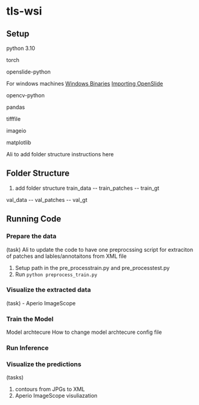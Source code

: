 # tls-wsi

## Setup

python 3.10

torch

openslide-python

For windows machines
[Windows Binaries](https://openslide.org/download/#windows-binaries)
[Importing OpenSlide](https://openslide.org/api/python/#basic-usage)

opencv-python

pandas

tifffile

imageio

matplotlib

Ali to add folder structure instructions here

## Folder Structure

1. add folder structure 
train_data
-- train_patches
-- train_gt

val_data
-- val_patches
-- val_gt

## Running Code

### Prepare the data

(task) Ali to update the code to have one preprocssing script for extraciton of patches and lables/annotaitons from XML file

1. Setup path in the pre_processtrain.py and pre_processtest.py
2. Run ```python preprocess_train.py```

### Visualize the extracted data

(task)  - Aperio ImageScope

### Train the Model

Model archtecure
How to change model archtecure
config file

### Run Inference

### Visualize the predictions

(tasks)

1. contours from JPGs to XML
2. Aperio ImageScope visuliazation
